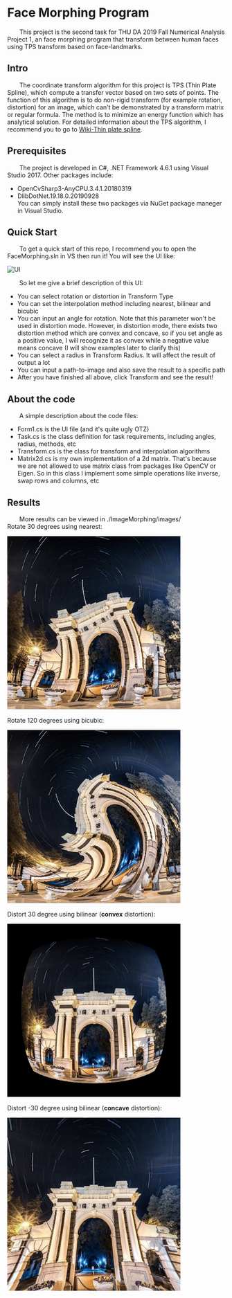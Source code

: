 # Face Morphing Program

&#8195;&#8195;This project is the second task for THU DA 2019 Fall Numerical Analysis Project 1, an face morphing program that transform between human faces using TPS transform based on face-landmarks.  

## Intro
&#8195;&#8195;The coordinate transform algorithm for this project is TPS (Thin Plate Spline), which compute a transfer vector based on two sets of points.
The function of this algorithm is to do non-rigid transform (for example rotation, distortion) for an image, which can't be demonstrated by a transform matrix or regular formula.
The method is to minimize an energy function which has analytical solution. For detailed information about the TPS algorithm, I recommend you to go to [Wiki-Thin plate spline](https://en.wikipedia.org/wiki/Thin_plate_spline).  

## Prerequisites
&#8195;&#8195;The project is developed in C#, .NET Framework 4.6.1 using Visual Studio 2017. Other packages include:
- OpenCvSharp3-AnyCPU.3.4.1.20180319
- DlibDotNet.19.18.0.20190928  
You can simply install these two packages via NuGet package maneger in Visual Studio.  

## Quick Start
&#8195;&#8195;To get a quick start of this repo, I recommend you to open the FaceMorphing.sln in VS then run it! You will see the UI like:  
  
<img src="" width=600 alt="UI">
  
  
&#8195;&#8195;So let me give a brief description of this UI:
- You can select rotation or distortion in Transform Type
- You can set the interpolation method including nearest, bilinear and bicubic
- You can input an angle for rotation. Note that this parameter won't be used in distortion mode. However, in distortion mode, there exists two
distortion method which are convex and concave, so if you set angle as a positive value, I will recognize it as convex while a negative value means concave
(I will show examples later to clarify this)
- You can select a radius in Transform Radius. It will affect the result of output a lot
- You can input a path-to-image and also save the result to a specific path
- After you have finished all above, click Transform and see the result!  

## About the code
&#8195;&#8195;A simple description about the code files:
- Form1.cs is the UI file (and it's quite ugly OTZ)
- Task.cs is the class definition for task requirements, including angles, radius, methods, etc
- Transform.cs is the class for transform and interpolation algorithms
- Matrix2d.cs is my own implementation of a 2d matrix. That's because we are not allowed to use matrix class from packages like OpenCV or Eigen. So in this class I implement some simple operations like inverse, swap rows and columns, etc  

## Results
&#8195;&#8195;More results can be viewed in ./ImageMorphing/images/  
Rotate 30 degrees using nearest:  
  
<img src="https://github.com/Wuziyi616/Numerical_Analysis_Project1/blob/master/ImageMorphing/ImageMorphing/images/THU_rotation_nearest_30.jpg" width=400 alt="ex1">  
  
Rotate 120 degrees using bicubic:  
  
<img src="https://github.com/Wuziyi616/Numerical_Analysis_Project1/blob/master/ImageMorphing/ImageMorphing/images/THU_rotation_bicubic_120.jpg" width=400 alt="ex2">  
  
Distort 30 degree using bilinear (**convex** distortion):  
  
<img src="https://github.com/Wuziyi616/Numerical_Analysis_Project1/blob/master/ImageMorphing/ImageMorphing/images/THU_distortion_bilinear_30.jpg" width=400 alt="ex3">  
  
Distort -30 degree using bilinear (**concave** distortion):  
  
<img src="https://github.com/Wuziyi616/Numerical_Analysis_Project1/blob/master/ImageMorphing/ImageMorphing/images/THU_distortion_bilinear_-30.jpg" width=400 alt="ex4">  
  
